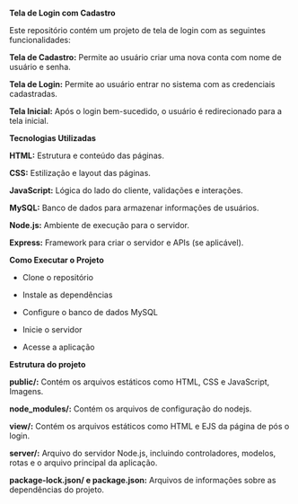**Tela de Login com Cadastro**

Este repositório contém um projeto de tela de login com as seguintes funcionalidades:

**Tela de Cadastro:** Permite ao usuário criar uma nova conta com nome de usuário e senha.

**Tela de Login:** Permite ao usuário entrar no sistema com as credenciais cadastradas.

**Tela Inicial:** Após o login bem-sucedido, o usuário é redirecionado para a tela inicial.

**Tecnologias Utilizadas**

**HTML:** Estrutura e conteúdo das páginas.

**CSS:** Estilização e layout das páginas.

**JavaScript:** Lógica do lado do cliente, validações e interações.

**MySQL:** Banco de dados para armazenar informações de usuários.

**Node.js:** Ambiente de execução para o servidor.

**Express:** Framework para criar o servidor e APIs (se aplicável).

**Como Executar o Projeto**

- Clone o repositório
  
- Instale as dependências
  
- Configure o banco de dados MySQL
  
- Inicie o servidor
  
- Acesse a aplicação

**Estrutura do projeto**

**public/:** Contém os arquivos estáticos como HTML, CSS e JavaScript, Imagens.

**node_modules/:** Contém os arquivos de configuração do nodejs.

**view/:** Contém os arquivos estáticos como HTML e EJS da página de pós o login.

**server/:** Arquivo do servidor Node.js, incluindo controladores, modelos, rotas e o arquivo principal da aplicação.

**package-lock.json/ e package.json:**  Arquivos de informações sobre as dependências do projeto.
